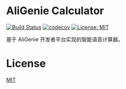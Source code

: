 
# AliGenie Calculator

[![Build Status][build-status-img]][travis-ci] [![codecov](https://codecov.io/gh/joans321/aligenie_calc/branch/master/graph/badge.svg)](https://codecov.io/gh/joans321/aligenie_calc) [![License: MIT](https://img.shields.io/badge/License-MIT-yellow.svg)](https://opensource.org/licenses/MIT)

基于 AliGenie 开发者平台实现的智能语音计算器。

# License

[MIT](LICENSE.md)


[build-status-img]: https://travis-ci.org/joans321/aligenie_calc.png?branch=master
[travis-ci]: https://travis-ci.org/joans321/aligenie_calc


